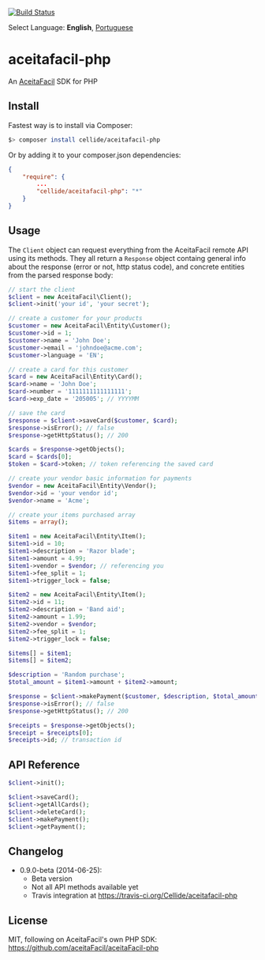 [![Build Status](https://travis-ci.org/Cellide/aceitafacil-php.svg?branch=master)](https://travis-ci.org/Cellide/aceitafacil-php)

Select Language: **English**, [Portuguese](../blob/master/README-pt.md)

aceitafacil-php
===================

An [AceitaFacil](https://aceitafacil.com) SDK for PHP

Install
-------------

Fastest way is to install via Composer:

```bash
$> composer install cellide/aceitafacil-php
```

Or by adding it to your composer.json dependencies:

```composer.json
{
    "require": {
		...
		"cellide/aceitafacil-php": "*"
	}
}
```

Usage
-------------

The `Client` object can request everything from the AceitaFacil remote API using its methods. They all return a `Response` object containg general info about the response (error or not, http status code), and concrete entities from the parsed response body:

```php
// start the client
$client = new AceitaFacil\Client();
$client->init('your id', 'your secret');

// create a customer for your products
$customer = new AceitaFacil\Entity\Customer();
$customer->id = 1;
$customer->name = 'John Doe';
$customer->email = 'johndoe@acme.com';
$customer->language = 'EN';

// create a card for this customer
$card = new AceitaFacil\Entity\Card();
$card->name = 'John Doe';
$card->number = '1111111111111111';
$card->exp_date = '205005'; // YYYYMM

// save the card
$response = $client->saveCard($customer, $card);
$response->isError(); // false
$response->getHttpStatus(); // 200

$cards = $response->getObjects();
$card = $cards[0];
$token = $card->token; // token referencing the saved card

// create your vendor basic information for payments
$vendor = new AceitaFacil\Entity\Vendor();
$vendor->id = 'your vendor id';
$vendor->name = 'Acme';

// create your items purchased array
$items = array();

$item1 = new AceitaFacil\Entity\Item();
$item1->id = 10;
$item1->description = 'Razor blade';
$item1->amount = 4.99;
$item1->vendor = $vendor; // referencing you
$item1->fee_split = 1;
$item1->trigger_lock = false;

$item2 = new AceitaFacil\Entity\Item();
$item2->id = 11;
$item2->description = 'Band aid';
$item2->amount = 1.99;
$item2->vendor = $vendor;
$item2->fee_split = 1;
$item2->trigger_lock = false;

$items[] = $item1;
$items[] = $item2;

$description = 'Random purchase';
$total_amount = $item1->amount + $item2->amount;

$response = $client->makePayment($customer, $description, $total_amount, $items, $card);
$response->isError(); // false
$response->getHttpStatus(); // 200

$receipts = $response->getObjects();
$receipt = $receipts[0];
$receipts->id; // transaction id

```

API Reference
-------------

```php
$client->init();

$client->saveCard();
$client->getAllCards();
$client->deleteCard();
$client->makePayment();
$client->getPayment();
```

Changelog
-------------

- 0.9.0-beta (2014-06-25):
  - Beta version
  - Not all API methods available yet
  - Travis integration at https://travis-ci.org/Cellide/aceitafacil-php

License
-------------
MIT, following on AceitaFacil's own PHP SDK: https://github.com/aceitaFacil/aceitaFacil-php